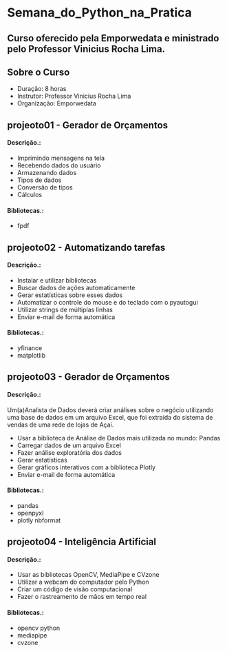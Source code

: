 # Semana_do_Python_na_Pratica
## Curso oferecido pela Emporwedata e ministrado pelo Professor Vinicius Rocha Lima.

## Sobre o Curso
- Duração: 8 horas
- Instrutor: Professor Vinicius Rocha Lima
- Organização: Emporwedata

## projeoto01 - Gerador de Orçamentos
#### Descrição.:
- Imprimindo mensagens na tela
- Recebendo dados do usuário
- Armazenando dados
- Tipos de dados
- Conversão de tipos
- Cálculos
#### Bibliotecas.:
- fpdf 
## projeoto02 - Automatizando tarefas
#### Descrição.:
- Instalar e utilizar bibliotecas
- Buscar dados de ações automaticamente
- Gerar estatísticas sobre esses dados
- Automatizar o controle do mouse e do teclado com o pyautogui
- Utilizar strings de múltiplas linhas
- Enviar e-mail de forma automática
#### Bibliotecas.:
- yfinance
- matplotlib 
## projeoto03 - Gerador de Orçamentos
#### Descrição.:
Um(a)Analista de Dados deverá criar análises sobre o negócio utilizando uma base de dados em um
arquivo Excel, que foi extraída do sistema de vendas de uma rede de lojas de Açaí.
- Usar a biblioteca de Análise de Dados mais utilizada no mundo: Pandas
- Carregar dados de um arquivo Excel
- Fazer análise exploratória dos dados
- Gerar estatísticas
- Gerar gráficos interativos com a biblioteca Plotly
- Enviar e-mail de forma automática
#### Bibliotecas.:
- pandas
- openpyxl
- plotly nbformat
 ## projeoto04 - Inteligência Artificial 
#### Descrição.:
- Usar as bibliotecas OpenCV, MediaPipe e CVzone
- Utilizar a webcam do computador pelo Python
- Criar um código de visão computacional
- Fazer o rastreamento de mãos em tempo real
#### Bibliotecas.:
- opencv python
- mediapipe
- cvzone
